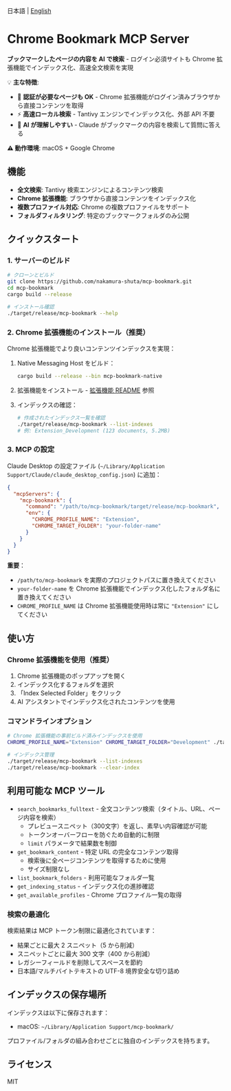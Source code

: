 日本語 | [English](README.md)

# Chrome Bookmark MCP Server

**ブックマークしたページの内容を AI で検索** - ログイン必須サイトも Chrome 拡張機能でインデックス化、高速全文検索を実現

💡 **主な特徴**:
- 🔐 **認証が必要なページも OK** - Chrome 拡張機能がログイン済みブラウザから直接コンテンツを取得
- ⚡ **高速ローカル検索** - Tantivy エンジンでインデックス化、外部 API 不要
- 🎯 **AI が理解しやすい** - Claude がブックマークの内容を検索して質問に答える

**⚠️ 動作環境**: macOS + Google Chrome

## 機能

- **全文検索**: Tantivy 検索エンジンによるコンテンツ検索
- **Chrome 拡張機能**: ブラウザから直接コンテンツをインデックス化
- **複数プロファイル対応**: Chrome の複数プロファイルをサポート
- **フォルダフィルタリング**: 特定のブックマークフォルダのみ公開

## クイックスタート

### 1. サーバーのビルド

```bash
# クローンとビルド
git clone https://github.com/nakamura-shuta/mcp-bookmark.git
cd mcp-bookmark
cargo build --release

# インストール確認
./target/release/mcp-bookmark --help
```

### 2. Chrome 拡張機能のインストール（推奨）

Chrome 拡張機能でより良いコンテンツインデックスを実現：

1. Native Messaging Host をビルド：
   ```bash
   cargo build --release --bin mcp-bookmark-native
   ```

2. 拡張機能をインストール - [拡張機能 README](bookmark-indexer-extension/README.md) 参照

3. インデックスの確認：
   ```bash
   # 作成されたインデックス一覧を確認
   ./target/release/mcp-bookmark --list-indexes
   # 例: Extension_Development (123 documents, 5.2MB)
   ```

### 3. MCP の設定

Claude Desktop の設定ファイル (`~/Library/Application Support/Claude/claude_desktop_config.json`) に追加：

```json
{
  "mcpServers": {
    "mcp-bookmark": {
      "command": "/path/to/mcp-bookmark/target/release/mcp-bookmark",
      "env": {
        "CHROME_PROFILE_NAME": "Extension",
        "CHROME_TARGET_FOLDER": "your-folder-name"
      }
    }
  }
}
```

**重要**：
- `/path/to/mcp-bookmark` を実際のプロジェクトパスに置き換えてください
- `your-folder-name` を Chrome 拡張機能でインデックス化したフォルダ名に置き換えてください
- `CHROME_PROFILE_NAME` は Chrome 拡張機能使用時は常に `"Extension"` にしてください

## 使い方

### Chrome 拡張機能を使用（推奨）

1. Chrome 拡張機能のポップアップを開く
2. インデックス化するフォルダを選択
3. 「Index Selected Folder」をクリック
4. AI アシスタントでインデックス化されたコンテンツを使用

### コマンドラインオプション

```bash
# Chrome 拡張機能の事前ビルド済みインデックスを使用
CHROME_PROFILE_NAME="Extension" CHROME_TARGET_FOLDER="Development" ./target/release/mcp-bookmark

# インデックス管理
./target/release/mcp-bookmark --list-indexes
./target/release/mcp-bookmark --clear-index
```

## 利用可能な MCP ツール

- `search_bookmarks_fulltext` - 全文コンテンツ検索（タイトル、URL、ページ内容を検索）
  - プレビュースニペット（300文字）を返し、素早い内容確認が可能
  - トークンオーバーフローを防ぐため自動的に制限
  - `limit` パラメータで結果数を制御
- `get_bookmark_content` - 特定 URL の完全なコンテンツ取得
  - 検索後に全ページコンテンツを取得するために使用
  - サイズ制限なし
- `list_bookmark_folders` - 利用可能なフォルダ一覧
- `get_indexing_status` - インデックス化の進捗確認
- `get_available_profiles` - Chrome プロファイル一覧の取得

### 検索の最適化

検索結果は MCP トークン制限に最適化されています：
- 結果ごとに最大 2 スニペット（5 から削減）
- スニペットごとに最大 300 文字（400 から削減）
- レガシーフィールドを削除してスペースを節約
- 日本語/マルチバイトテキストの UTF-8 境界安全な切り詰め

## インデックスの保存場所

インデックスは以下に保存されます：
- macOS: `~/Library/Application Support/mcp-bookmark/`

プロファイル/フォルダの組み合わせごとに独自のインデックスを持ちます。

## ライセンス

MIT